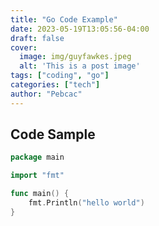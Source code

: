 ```yaml
---
title: "Go Code Example"
date: 2023-05-19T13:05:56-04:00
draft: false
cover:
  image: img/guyfawkes.jpeg
  alt: 'This is a post image'
tags: ["coding", "go"]
categories: ["tech"]
author: "Pebcac"
---
```


## Code Sample

```go
package main

import "fmt"

func main() {
    fmt.Println("hello world")
}
```
